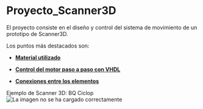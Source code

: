 # Proyecto_Scanner3D

El proyecto consiste en el diseño y control del sistema de movimiento de un prototipo de Scanner3D.

Los puntos más destacados son:

- [**Material utilizado**](https://github.com/sanchezco/proyecto_scanner3D/blob/master/material.md)

- [**Control del motor paso a paso con VHDL**](https://github.com/sanchezco/proyecto_scanner3D/blob/master/control_stepper_motor.md)

- [**Conexiones entre los elementos**](https://github.com/sanchezco/proyecto_scanner3D/blob/master/conexiones_elementos.md)

Ejemplo de Scanner 3D: BQ Ciclop
![La imagen no se ha cargado correctamente](https://github.com/sanchezco/proyecto_scanner3D/blob/master/Imgs/unnamed.jpg "*Ejemplo de Scanner 3: BQ Ciclops*")

